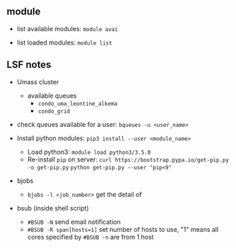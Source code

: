 ## module

+ list available modules: `module avai`

+ list loaded modules: `module list`

## LSF notes

+ Umass cluster
	+ available queues
		- `condo_uma_leontine_alkema`
		- `condo_grid`

+ check queues available for a user: `bqueues -u <user_name>`

+ Install python modules: `pip3 install --user <module_name>`
	+ Load python3: `module load python3/3.5.0`
	+ Re-install `pip` on server: 
		`curl https://bootstrap.pypa.io/get-pip.py -o get-pip.py`
		`python get-pip.py --user "pip<9"`

+ bjobs
	- `bjobs -l <job_number>` get the detail of <job number>

+ bsub (inside shell script)
	- `#BSUB -N` send email notification
	- `#BSUB -R span[hosts=1]` set number of hosts to use, "1" means all cores specified by `#BSUB -n` are from 1 host